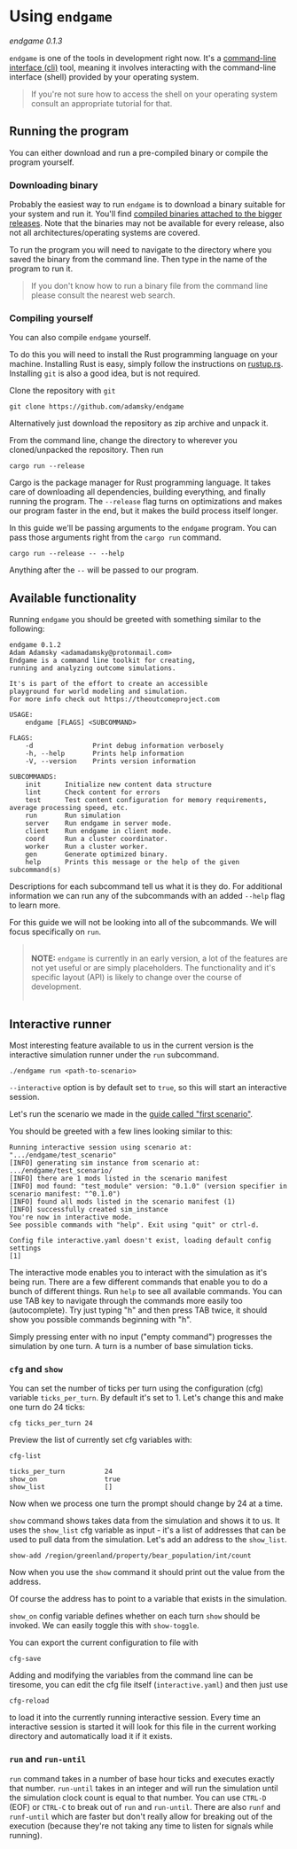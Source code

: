 # Using `endgame`

<!-- > <br>endgame 0.1.3<br><br> -->

*endgame 0.1.3*

`endgame` is one of the tools in development right now. It's a [command-line interface (cli)](https://en.wikipedia.org/wiki/Command-line_interface) tool, meaning it involves interacting with the command-line interface (shell) provided by your operating system.

>If you're not sure how to access the shell on your operating system consult an appropriate tutorial for that.

## Running the program

You can either download and run a pre-compiled binary or compile the program yourself.

### Downloading binary

Probably the easiest way to run `endgame` is to download a binary suitable for your system and run it. You'll find [compiled binaries attached to the bigger releases](https://github.com/adamsky/endgame/releases). Note that the binaries may not be available for every release, also not all architectures/operating systems are covered.

To run the program you will need to navigate to the directory where you saved the binary from the command line. Then type in the name of the program to run it.

>If you don't know how to run a binary file from the command line please consult the nearest web search.

### Compiling yourself

You can also compile `endgame` yourself.

To do this you will need to install the Rust programming language on your machine. Installing Rust is easy, simply follow the instructions on [rustup.rs](https://rustup.rs). Installing `git` is also a good idea, but is not required.

Clone the repository with `git`
```
git clone https://github.com/adamsky/endgame
```
Alternatively just download the repository as zip archive and unpack it.

From the command line, change the directory to wherever you cloned/unpacked the repository. Then run
```
cargo run --release
```
Cargo is the package manager for Rust programming language. It takes care of downloading all dependencies, building everything, and finally running the program. The `--release` flag turns on optimizations and makes our program faster in the end, but it makes the build process itself longer.

In this guide we'll be passing arguments to the `endgame` program. You can pass those arguments right from the `cargo run` command.
```
cargo run --release -- --help
```
Anything after the `--` will be passed to our program.

## Available functionality

Running `endgame` you should be greeted with something similar to the following:
```
endgame 0.1.2
Adam Adamsky <adamadamsky@protonmail.com>
Endgame is a command line toolkit for creating,
running and analyzing outcome simulations.

It's is part of the effort to create an accessible
playground for world modeling and simulation.
For more info check out https://theoutcomeproject.com

USAGE:
    endgame [FLAGS] <SUBCOMMAND>

FLAGS:
    -d               Print debug information verbosely
    -h, --help       Prints help information
    -V, --version    Prints version information

SUBCOMMANDS:
    init      Initialize new content data structure
    lint      Check content for errors
    test      Test content configuration for memory requirements, average processing speed, etc.
    run       Run simulation
    server    Run endgame in server mode.
    client    Run endgame in client mode.
    coord     Run a cluster coordinator.
    worker    Run a cluster worker.
    gen       Generate optimized binary.
    help      Prints this message or the help of the given subcommand(s)
```

Descriptions for each subcommand tell us what it is they do. For additional information we can run any of the subcommands with an added `--help` flag to learn more.

For this guide we will not be looking into all of the subcommands. We will focus specifically on `run`.

><br>**NOTE:** `endgame` is currently in an early version, a lot of the features are not yet useful or are simply placeholders.
The functionality and it's specific layout (API) is likely to change over the course of development.<br><br>


## Interactive runner

Most interesting feature available to us in the current version is the interactive simulation runner under the `run` subcommand.

```
./endgame run <path-to-scenario>
```
`--interactive` option is by default set to `true`, so this will start an interactive session.

Let's run the scenario we made in the [guide called "first scenario"](./first-scenario.md).


You should be greeted with a few lines looking similar to this:
```
Running interactive session using scenario at: ".../endgame/test_scenario"
[INFO] generating sim instance from scenario at: .../endgame/test_scenario/
[INFO] there are 1 mods listed in the scenario manifest
[INFO] mod found: "test_module" version: "0.1.0" (version specifier in scenario manifest: "^0.1.0")
[INFO] found all mods listed in the scenario manifest (1)
[INFO] successfully created sim_instance
You're now in interactive mode.
See possible commands with "help". Exit using "quit" or ctrl-d.

Config file interactive.yaml doesn't exist, loading default config settings
[1]
```

The interactive mode enables you to interact with the simulation as it's being run. There are
a few different commands that enable you to do a bunch of different things. Run `help` to see
all available commands. You can use TAB key to navigate through the commands more easily too
(autocomplete). Try just typing "h" and then press TAB twice, it should show you possible
commands beginning with "h".

Simply pressing enter with no input ("empty command") progresses the simulation by one turn.
A turn is a number of base simulation ticks.

### `cfg` and `show`

You can set the number of ticks per turn using
the configuration (cfg) variable `ticks_per_turn`. By default it's set to 1. Let's
change this and make one turn do 24 ticks:
```
cfg ticks_per_turn 24
```
Preview the list of currently set cfg variables with:
```
cfg-list
```

```
ticks_per_turn          24
show_on                 true
show_list               []
```
Now when we process one turn the prompt should change by 24 at a time.

`show` command shows takes data from the simulation and shows it to us.
It uses the `show_list` cfg variable as input - it's a list of addresses that can
be used to pull data from the simulation. Let's add an address to the `show_list`.
```
show-add /region/greenland/property/bear_population/int/count
```
Now when you use the `show` command it should print out the value from the address.

Of course the address has to point to a variable that exists in the simulation.

`show_on` config variable defines whether on each turn `show` should be invoked.
We can easily toggle this with `show-toggle`.

You can export the current configuration to file with
```
cfg-save
```
Adding and modifying the variables from the command line can be tiresome,
you can edit the cfg file itself (`interactive.yaml`) and then just use
```
cfg-reload
```
to load it into the currently running interactive session. Every time
an interactive session is started it will look for this file in the
current working directory and automatically load it if it exists.

### `run` and `run-until`

`run` command takes in a number of base hour ticks and
executes exactly that number. `run-until` takes in an integer and will
run the simulation until the simulation clock count is equal to that number.
You can use `CTRL-D` (EOF) or `CTRL-C` to break out
of `run` and `run-until`. There are also `runf` and `runf-until` which are faster
but don't really allow for breaking out of the execution
(because they're not taking any time to listen for signals while running).
